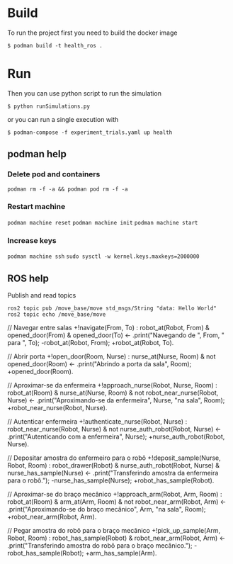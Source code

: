# Build

To run the project first you need to build the docker image

```$ podman build -t health_ros .```

# Run

Then you can use python script to run the simulation

```$ python runSimulations.py ```

or you can run a single execution with

```$ podman-compose -f experiment_trials.yaml up health ```

## podman help

### Delete pod and containers

```podman rm -f -a && podman pod rm -f -a```

### Restart machine
```podman machine reset```
```podman machine init```
```podman machine start```

### Increase keys

```podman machine ssh```
```sudo sysctl -w kernel.keys.maxkeys=2000000```

## ROS help

Publish and read topics

```ros2 topic pub /move_base/move std_msgs/String "data: Hello World"```
```ros2 topic echo /move_base/move```



// Navegar entre salas
+!navigate(From, To) : robot_at(Robot, From) & opened_door(From) & opened_door(To) <- 
    .print("Navegando de ", From, " para ", To);
    -robot_at(Robot, From);
    +robot_at(Robot, To).

// Abrir porta
+!open_door(Room, Nurse) : nurse_at(Nurse, Room) & not opened_door(Room) <- 
    .print("Abrindo a porta da sala", Room);
    +opened_door(Room).

// Aproximar-se da enfermeira
+!approach_nurse(Robot, Nurse, Room) : robot_at(Room) & nurse_at(Nurse, Room) & not robot_near_nurse(Robot, Nurse) <- 
    .print("Aproximando-se da enfermeira", Nurse, "na sala", Room);
    +robot_near_nurse(Robot, Nurse).

// Autenticar enfermeira
+!authenticate_nurse(Robot, Nurse) : robot_near_nurse(Robot, Nurse) & not nurse_auth_robot(Robot, Nurse) <- 
    .print("Autenticando com a enfermeira", Nurse);
    +nurse_auth_robot(Robot, Nurse).

// Depositar amostra do enfermeiro para o robô
+!deposit_sample(Nurse, Robot, Room) : robot_drawer(Robot) & nurse_auth_robot(Robot, Nurse) & nurse_has_sample(Nurse) <- 
    .print("Transferindo amostra da enfermeira para o robô.");
    -nurse_has_sample(Nurse);
    +robot_has_sample(Robot).

// Aproximar-se do braço mecânico
+!approach_arm(Robot, Arm, Room) : robot_at(Room) & arm_at(Arm, Room) & not robot_near_arm(Robot, Arm) <- 
    .print("Aproximando-se do braço mecânico", Arm, "na sala", Room);
    +robot_near_arm(Robot, Arm).

// Pegar amostra do robô para o braço mecânico
+!pick_up_sample(Arm, Robot, Room) : robot_has_sample(Robot) & robot_near_arm(Robot, Arm) <- 
    .print("Transferindo amostra do robô para o braço mecânico.");
    -robot_has_sample(Robot);
    +arm_has_sample(Arm).